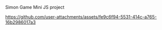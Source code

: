 Simon Game Mini JS project


https://github.com/user-attachments/assets/fe9c6f94-5531-414c-a765-16b2986017a3

